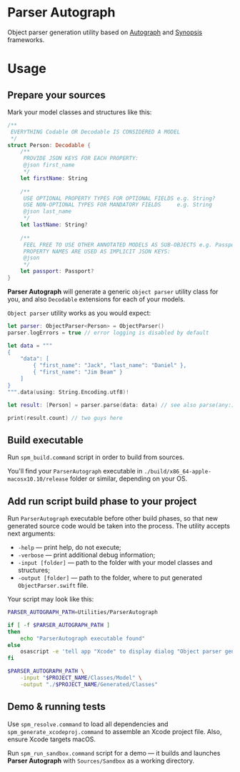 # Parser Autograph

Object parser generation utility based on [Autograph](https://github.com/RedMadRobot/autograph) and [Synopsis](https://github.com/RedMadRobot/synopsis) frameworks.

# Usage
## Prepare your sources

Mark your model classes and structures like this:

```swift
/**
 EVERYTHING Codable OR Decodable IS CONSIDERED A MODEL
 */
struct Person: Decodable {
    /**
     PROVIDE JSON KEYS FOR EACH PROPERTY:
     @json first_name
     */
    let firstName: String
    
    /**
     USE OPTIONAL PROPERTY TYPES FOR OPTIONAL FIELDS e.g. String?
     USE NON-OPTIONAL TYPES FOR MANDATORY FIELDS     e.g. String
     @json last_name
     */
    let lastName: String?
    
    /**
     FEEL FREE TO USE OTHER ANNOTATED MODELS AS SUB-OBJECTS e.g. Passport
     PROPERTY NAMES ARE USED AS IMPLICIT JSON KEYS:
     @json
     */
    let passport: Passport?
}
```

**Parser Autograph** will generate a generic `object parser` utility class for you, and also `Decodable` extensions for each of your models.

`Object parser` utility works as you would expect:

```swift
let parser: ObjectParser<Person> = ObjectParser()
parser.logErrors = true // error logging is disabled by default

let data = """
{ 
    "data": [
        { "first_name": "Jack", "last_name": "Daniel" }, 
        { "first_name": "Jim Beam" }
    ]
}
""".data(using: String.Encoding.utf8)!

let result: [Person] = parser.parse(data: data) // see also parse(any:), parse(dictionary:) and parse(array:)

print(result.count) // two guys here
```

## Build executable

Run `spm_build.command` script in order to build from sources.

You'll find your `ParserAutograph` executable in `./build/x86_64-apple-macosx10.10/release` folder or similar, depending on your OS.

## Add run script build phase to your project

Run `ParserAutograph` executable before other build phases, so that new generated source code would be taken into the process.
The utility accepts next arguments:

* `-help` — print help, do not execute;
* `-verbose` — print additional debug information;
* `-input [folder]` — path to the folder with your model classes and structures;
* `-output [folder]` — path to the folder, where to put generated `ObjectParser.swift` file.

Your script may look like this:

```bash
PARSER_AUTOGRAPH_PATH=Utilities/ParserAutograph

if [ -f $PARSER_AUTOGRAPH_PATH ]
then
    echo "ParserAutograph executable found"
else
    osascript -e 'tell app "Xcode" to display dialog "Object parser generator executable not found in \nUtilities/ParserAutograph" buttons {"OK"} with icon caution'
fi

$PARSER_AUTOGRAPH_PATH \
    -input "$PROJECT_NAME/Classes/Model" \
    -output "./$PROJECT_NAME/Generated/Classes"
```

## Demo & running tests

Use `spm_resolve.command` to load all dependencies and `spm_generate_xcodeproj.command` to assemble an Xcode project file.
Also, ensure Xcode targets macOS.

Run `spm_run_sandbox.command` script for a demo — it builds and launches **Parser Autograph** with `Sources/Sandbox` as a working directory.
